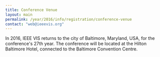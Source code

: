 ```yaml
---
title: Conference Venue
layout: main
permalink: /year/2016/info/registration/conference-venue
contact: "web@ieeevis.org"
---
```


In 2016, IEEE VIS returns to the city of Baltimore, Maryland, USA, for the conference's 27th year. The conference will be located at the Hilton Baltimore Hotel, connected to the Baltimore Convention Centre.




